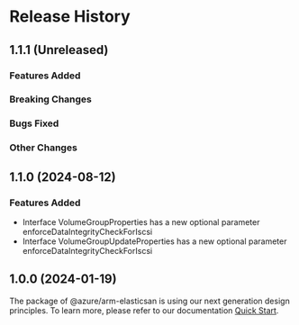 # Release History

## 1.1.1 (Unreleased)

### Features Added

### Breaking Changes

### Bugs Fixed

### Other Changes

## 1.1.0 (2024-08-12)
    
### Features Added

  - Interface VolumeGroupProperties has a new optional parameter enforceDataIntegrityCheckForIscsi
  - Interface VolumeGroupUpdateProperties has a new optional parameter enforceDataIntegrityCheckForIscsi
    
    
## 1.0.0 (2024-01-19)

The package of @azure/arm-elasticsan is using our next generation design principles. To learn more, please refer to our documentation [Quick Start](https://aka.ms/azsdk/js/mgmt/quickstart).
